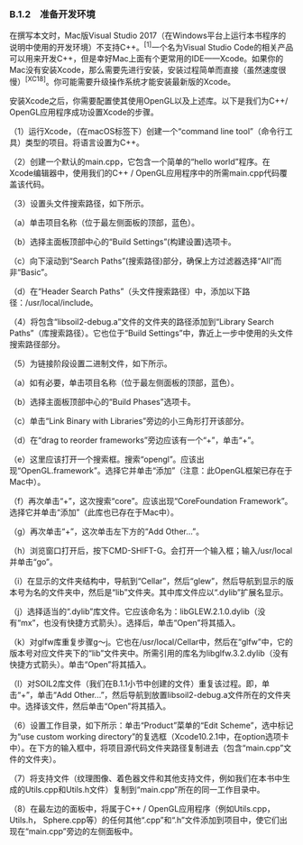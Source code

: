 ### B.1.2　准备开发环境

在撰写本文时，Mac版Visual Studio 2017（在Windows平台上运行本书程序的说明中使用的开发环境）不支持C++。<sup class="my_markdown">[1]</sup>一个名为Visual Studio Code的相关产品可以用来开发C++，但是幸好Mac上面有个更常用的IDE——Xcode。如果你的Mac没有安装Xcode，那么需要先进行安装，安装过程简单而直接（虽然速度很慢）<sup>[XC18]</sup>。你可能需要升级操作系统才能安装最新版的Xcode。

安装Xcode之后，你需要配置使其使用OpenGL以及上述库。以下是我们为C++/ OpenGL应用程序成功设置Xcode的步骤。

（1）运行Xcode，（在macOS标签下）创建一个“command line tool”（命令行工具）类型的项目。将语言设置为C++。

（2）创建一个默认的main.cpp，它包含一个简单的“hello world”程序。在Xcode编辑器中，使用我们的C++ / OpenGL应用程序中的所需main.cpp代码覆盖该代码。

（3）设置头文件搜索路径，如下所示。

（a）单击项目名称（位于最左侧面板的顶部，蓝色）。

（b）选择主面板顶部中心的“Build Settings”(构建设置)选项卡。

（c）向下滚动到“Search Paths”(搜索路径)部分，确保上方过滤器选择“All”而非“Basic”。

（d）在“Header Search Paths”（头文件搜索路径）中，添加以下路径：/usr/local/include。

（4）将包含“libsoil2-debug.a”文件的文件夹的路径添加到“Library Search Paths”（库搜索路径）。它也位于“Build Settings”中，靠近上一步中使用的头文件搜索路径部分。

（5）为链接阶段设置二进制文件，如下所示。

（a）如有必要，单击项目名称（位于最左侧面板的顶部，蓝色）。

（b）选择主面板顶部中心的“Build Phases”选项卡。

（c）单击“Link Binary with Libraries”旁边的小三角形打开该部分。

（d）在“drag to reorder frameworks”旁边应该有一个“+”，单击“+”。

（e）这里应该打开一个搜索框。搜索“opengl”。应该出现“OpenGL.framework”。选择它并单击“添加”（注意：此OpenGL框架已存在于Mac中）。

（f）再次单击“+”，这次搜索“core”。应该出现“CoreFoundation Framework”。选择它并单击“添加”（此库也已存在于Mac中）。

（g）再次单击“+”，这次单击左下方的“Add Other...”。

（h）浏览窗口打开后，按下CMD-SHIFT-G。会打开一个输入框；输入/usr/local并单击“go”。

（i）在显示的文件夹结构中，导航到“Cellar”，然后“glew”，然后导航到显示的版本号为名的文件夹中，然后是“lib”文件夹。其中库文件应以“.dylib”扩展名显示。

（j）选择适当的“.dylib”库文件。它应该命名为：libGLEW.2.1.0.dylib（没有“mx”，也没有快捷方式箭头）。选择后，单击“Open”将其插入。

（k）对glfw库重复步骤g～j。它也在/usr/local/Cellar中，然后在“glfw”中，它的版本号对应文件夹下的“lib”文件夹中。所需引用的库名为libglfw.3.2.dylib（没有快捷方式箭头）。单击“Open”将其插入。

（l）对SOIL2库文件（我们在B.1.1小节中创建的文件）重复该过程。即，单击“+”，单击“Add Other...”，然后导航到放置libsoil2-debug.a文件所在的文件夹中。选择该文件，然后单击“Open”将其插入。

（6）设置工作目录，如下所示：单击“Product”菜单的“Edit Scheme”，选中标记为“use custom working directory”的复选框（Xcode10.2.1中，在option选项卡中）。在下方的输入框中，将项目源代码文件夹路径复制进去（包含“main.cpp”文件的文件夹）。

（7）将支持文件（纹理图像、着色器文件和其他支持文件，例如我们在本书中生成的Utils.cpp和Utils.h文件）复制到“main.cpp”所在的同一工作目录中。

（8）在最左边的面板中，将属于C++ / OpenGL应用程序（例如Utils.cpp，Utils.h， Sphere.cpp等）的任何其他“.cpp”和“.h”文件添加到项目中，使它们出现在“main.cpp”旁边的左侧面板中。

